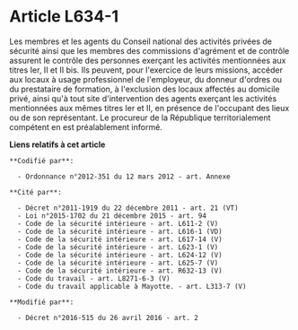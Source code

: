 # Article L634-1

Les membres et les agents du Conseil national des activités privées de sécurité ainsi que les membres des commissions
d'agrément et de contrôle assurent le contrôle des personnes exerçant les activités mentionnées aux titres Ier, II et II bis.
Ils peuvent, pour l'exercice de leurs missions, accéder aux locaux à usage professionnel de l'employeur, du donneur d'ordres
ou du prestataire de formation, à l'exclusion des locaux affectés au domicile privé, ainsi qu'à tout site d'intervention des
agents exerçant les activités mentionnées aux mêmes titres Ier et II, en présence de l'occupant des lieux ou de son
représentant. Le procureur de la République territorialement compétent en est préalablement informé.

**Liens relatifs à cet article**

	**Codifié par**:

	  - Ordonnance n°2012-351 du 12 mars 2012 - art. Annexe

	**Cité par**:

	  - Décret n°2011-1919 du 22 décembre 2011 - art. 21 (VT)
	  - Loi n°2015-1702 du 21 décembre 2015 - art. 94
	  - Code de la sécurité intérieure - art. L611-2 (V)
	  - Code de la sécurité intérieure - art. L616-1 (VD)
	  - Code de la sécurité intérieure - art. L617-14 (V)
	  - Code de la sécurité intérieure - art. L623-1 (V)
	  - Code de la sécurité intérieure - art. L624-12 (V)
	  - Code de la sécurité intérieure - art. L625-7 (V)
	  - Code de la sécurité intérieure - art. R632-13 (V)
	  - Code du travail - art. L8271-6-3 (V)
	  - Code du travail applicable à Mayotte. - art. L313-7 (V)

	**Modifié par**:

	  - Décret n°2016-515 du 26 avril 2016 - art. 2
